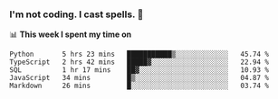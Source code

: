 ### I'm not coding. I cast spells. 🎩

📊 **This week I spent my time on**
<!--START_SECTION:waka-->
```text
Python       5 hrs 23 mins   ███████████▒░░░░░░░░░░░░░   45.74 % 
TypeScript   2 hrs 42 mins   █████▓░░░░░░░░░░░░░░░░░░░   22.94 % 
SQL          1 hr 17 mins    ██▓░░░░░░░░░░░░░░░░░░░░░░   10.93 % 
JavaScript   34 mins         █▒░░░░░░░░░░░░░░░░░░░░░░░   04.87 % 
Markdown     26 mins         █░░░░░░░░░░░░░░░░░░░░░░░░   03.74 % 
```
<!--END_SECTION:waka-->

